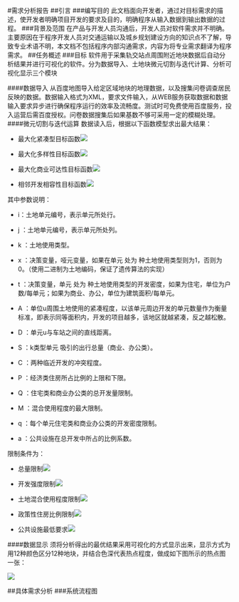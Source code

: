 #需求分析报告
##引言
###编写目的
此文档面向开发者，通过对目标需求的描述，使开发者明确项目开发的要求及目的，明确程序从输入数据到输出数据的过程。
###背景及范围
在产品与开发人员沟通后，开发人员对软件需求并不明确。主要原因在于程序开发人员对交通运输以及城乡规划建设方向的知识点不了解，导致专业术语不明，本文档不包括程序内部沟通需求，内容为将专业需求翻译为程序需求。
##任务概述
###目标
软件用于采集轨交站点周围附近地块数据后自动分析结果并进行可视化的软件。分为数据导入、土地块微元切割与迭代计算、分析可视化显示三个模块

####数据导入
从百度地图导入给定区域地块的地理数据，以及搜集问卷调查居民反映的数据。数据输入格式为XML，要求文件输入，从WEB服务获取数据和数据输入要求异步进行确保程序运行的效率及流畅度。测试时可免费使用百度服务，投入运营后需百度授权。问卷数据搜集后如果基数不够可采用一定的模糊处理。
####微元切割与迭代运算
数据读入后，根据以下函数模型求出最大结果：

+ 最大化紧凑型目标函数![](/)

+ 最大化多样性目标函数![](/)

+ 最大化商业可达性目标函数![](/)

+ 相邻开发相容性目标函数![](/)

其中参数说明：

+ i：土地单元编号，表示单元所处行。

+ j	 ：土地单元编号，表示单元所处列。

+ k	 ：土地使用类型。

+ x	 ：决策变量，哑元变量，如果在单元 处为 种土地使用类型则为1，否则为0。（使用二进制为土地编码，保证了遗传算法的实现）

+ t	 ：决策变量，单元 处为 种土地使用类型的开发密度，如果为住宅，单位为户数/每单元；如果为商业、办公，单位为建筑面积/每单元。

+ A	 ：单位u周围土地使用的紧凑程度，以该单元周边开发的单元数量作为衡量标准，即表示同等面积内，开发的项目越多，该地区就越紧凑，反之越松散。

+ D	 ：单元u与车站之间的直线距离。

+ S	 ：k类型单元 吸引的出行总量（商业、办公类）。

+ C	 ：两种临近开发的冲突程度。

+ P	 ：经济类住房所占比例的上限和下限。

+ Q	 ：住宅类和商业办公类的总开发量限制。

+ M	 ：混合使用程度的最大限制。

+ q	 ：每个单元住宅类和商业办公类的开发密度限制。

+ a	 ：公共设施在总开发中所占的比例系数。

限制条件为：

+ 总量限制![](/)

+ 开发强度限制![](/)

+ 土地混合使用程度限制![](/)

+ 政策性住房比例限制![](/)

+ 公共设施最低要求![](/)

####数据显示
须将分析得出的最优结果采用可视化的方式显示出来，显示方式为用12种颜色区分12种地块，并结合色深代表热点程度，做成如下图所示的热点图一张：

![](/)

##具体需求分析
###系统流程图
